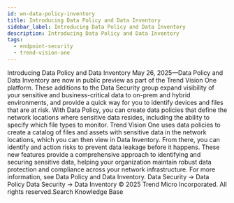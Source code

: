 ```yaml
---
id: wn-data-policy-inventory
title: Introducing Data Policy and Data Inventory
sidebar_label: Introducing Data Policy and Data Inventory
description: Introducing Data Policy and Data Inventory
tags:
  - endpoint-security
  - trend-vision-one
---
```


 Introducing Data Policy and Data Inventory May 26, 2025—Data Policy and Data Inventory are now in public preview as part of the Trend Vision One platform. These additions to the Data Security group expand visibility of your sensitive and business-critical data to on-prem and hybrid environments, and provide a quick way for you to identify devices and files that are at risk. With Data Policy, you can create data policies that define the network locations where sensitive data resides, including the ability to specify which file types to monitor. Trend Vision One uses data policies to create a catalog of files and assets with sensitive data in the network locations, which you can then view in Data Inventory. From there, you can identify and action risks to prevent data leakage before it happens. These new features provide a comprehensive approach to identifying and securing sensitive data, helping your organization maintain robust data protection and compliance across your network infrastructure. For more information, see Data Policy and Data Inventory. Data Security → Data Policy Data Security → Data Inventory © 2025 Trend Micro Incorporated. All rights reserved.Search Knowledge Base